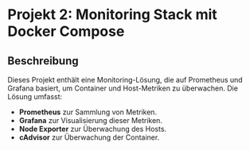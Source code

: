 # Projekt 2: Monitoring Stack mit Docker Compose

## Beschreibung

Dieses Projekt enthält eine Monitoring-Lösung, die auf Prometheus und Grafana basiert, um Container und Host-Metriken zu überwachen. Die Lösung umfasst:
- **Prometheus** zur Sammlung von Metriken.
- **Grafana** zur Visualisierung dieser Metriken.
- **Node Exporter** zur Überwachung des Hosts.
- **cAdvisor** zur Überwachung der Container.
